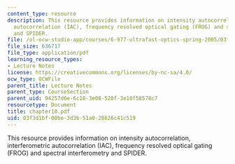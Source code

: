 ```yaml
---
content_type: resource
description: This resource provides information on intensity autocorrelation, interferometric
  autocorrelation (IAC), frequency resolved optical gating (FROG) and spectral interferometry
  and SPIDER.
file: /ol-ocw-studio-app/courses/6-977-ultrafast-optics-spring-2005/03f3d1bf00be3d3b51a028626c41c519_chapter10.pdf
file_size: 636717
file_type: application/pdf
learning_resource_types:
- Lecture Notes
license: https://creativecommons.org/licenses/by-nc-sa/4.0/
ocw_type: OCWFile
parent_title: Lecture Notes
parent_type: CourseSection
parent_uid: 94257d6e-6c18-3e08-520f-3e10f58578c7
resourcetype: Document
title: chapter10.pdf
uid: 03f3d1bf-00be-3d3b-51a0-28626c41c519
---
```

This resource provides information on intensity autocorrelation, interferometric autocorrelation (IAC), frequency resolved optical gating (FROG) and spectral interferometry and SPIDER.